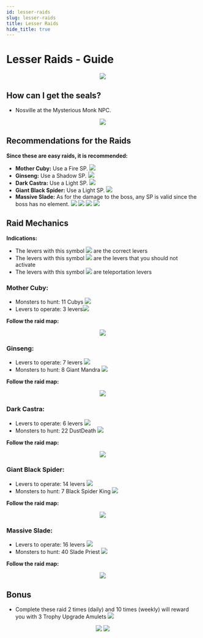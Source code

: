 ```yaml
---
id: lesser-raids
slug: lesser-raids
title: Lesser Raids
hide_title: true
---
```


# Lesser Raids - Guide
<p align="center">
<img src="https://imagizer.imageshack.com/img923/7536/1Bkc54.png" border="0"/></p>

## How can I get the seals?

- Nosville at the Mysterious Monk NPC.

<p align="center">
<img src="https://imagizer.imageshack.com/img923/2641/9i9PT0.png" border="0"/></p>

## Recommendations for the Raids

**Since these are easy raids, it is recommended:**

- **Mother Cuby:** Use a Fire SP. ![](https://imageshack.com/i/poLTmmwap)
- **Ginseng:** Use a Shadow SP. ![](https://imageshack.com/i/pocXMIuqp)
- **Dark Castra:** Use a Light SP. ![](https://imageshack.com/i/pnCx0uNap)
- **Giant Black Spider:** Use a Light SP. ![](https://imageshack.com/i/pnCx0uNap)
- **Massive Slade:** As for the damage to the boss, any SP is valid since the boss has no element. ![](https://imageshack.com/i/poLTmmwap)  ![](https://imageshack.com/i/plsAXQJEp)  ![](https://imageshack.com/i/pnCx0uNap)  ![](https://imageshack.com/i/pocXMIuqp)


## Raid Mechanics

**Indications:**

- The levers with this symbol ![](https://imagizer.imageshack.com/img923/6427/2zgVM6.png) are the correct levers
- The levers with this symbol ![](https://imagizer.imageshack.com/img924/9690/UuZ5cs.png) are the levers that you should not activate
- The levers with this symbol ![](https://imageshack.com/i/pnC9q1wZp) are teleportation levers

### Mother Cuby:

- Monsters to hunt: 11 Cubys ![](https://imagizer.imageshack.com/img923/4316/mOGd1t.png)
- Levers to operate: 3 levers![](https://imagizer.imageshack.com/img923/6427/2zgVM6.png)


**Follow the raid map:**
<p align="center">
<img src="https://imagizer.imageshack.com/img923/8920/ltvbMm.png" border="0"/></p>


### Ginseng:
- Levers to operate: 7 levers ![](https://imagizer.imageshack.com/img923/6427/2zgVM6.png) 
- Monsters to hunt: 8 Giant Mandra ![](https://imageshack.com/i/pnqbR4Hzp)


**Follow the raid map:**
<p align="center">
<img src="https://imagizer.imageshack.com/img922/1274/Vzt39f.png" border="0"/></p>

### Dark Castra:

- Levers to operate: 6 levers ![](https://imagizer.imageshack.com/img923/6427/2zgVM6.png) 
- Monsters to hunt: 22 DustDeath ![](https://imageshack.com/a/img922/4614/csIoyA.png)


**Follow the raid map:**
<p align="center">
<img src="https://imagizer.imageshack.com/img924/882/TKDNoR.png" border="0"/></p>

### Giant Black Spider:

- Levers to operate: 14 levers ![](https://imagizer.imageshack.com/img923/6427/2zgVM6.png) 
- Monsters to hunt: 7 Black Spider King ![](https://imageshack.com/a/img923/8417/Q54KWi.png)


**Follow the raid map:**
<p align="center">
<img src="https://imagizer.imageshack.com/img922/9793/tKvM8M.png" border="0"/></p>


### Massive Slade:

- Levers to operate: 16 levers ![](https://imagizer.imageshack.com/img923/6427/2zgVM6.png) 
- Monsters to hunt: 40 Slade Priest ![](https://imageshack.com/a/img923/9404/NLwyJ4.png)


**Follow the raid map:**
<p align="center">
<img src="https://imagizer.imageshack.com/img923/8461/LZ1UJd.png" border="0"/></p>


## Bonus

- Complete these raid 2 times (daily) and 10 times (weekly) will reward you with 3 Trophy Upgrade Amulets ![](https://imagizer.imageshack.com/img924/1434/Tmlnxh.png)
<p align="center">
<img src="https://imagizer.imageshack.com/img924/628/b8Ice9.png" border="0"/>
<img src="https://imagizer.imageshack.com/img924/3415/S3O1Mu.png" border="0"/></p>